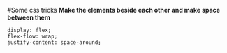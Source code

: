 #Some css tricks
**Make the elements beside each other and make space between them**
```
display: flex;
flex-flow: wrap;
justify-content: space-around;
```
